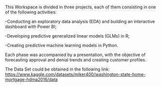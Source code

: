 This Workspace is divided in three projects, each of them consisting in one of the following activities:

-Conducting an exploratory data analysis (EDA) and building an interactive dashboard with Power BI; 

-Developing predictive generalized linear models (GLMs) in R;

-Creating predictive machine learning models in Python. 

Each phase was accompanied by a presentation, with the objective of forecasting approval and denial trends and creating customer profiles.

The Data Set could be obtained in the following link:
https://www.kaggle.com/datasets/miker400/washington-state-home-mortgage-hdma2016/data

